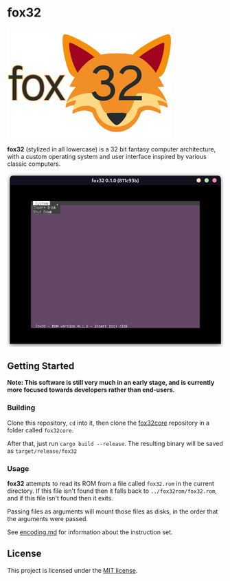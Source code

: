 # fox32

![fox32 logo](docs/logos/fox32.png)

**fox32** (stylized in all lowercase) is a 32 bit fantasy computer architecture, with a custom operating system and user interface inspired by various classic computers.

![Screenshot of fox32rom](docs/screenshots/screenshot_fox32rom.png)

## Getting Started

**Note: This software is still very much in an early stage, and is currently more focused towards developers rather than end-users.**

### Building

Clone this repository, `cd` into it, then clone the [fox32core](https://github.com/fox32-arch/fox32core) repository in a folder called `fox32core`.

After that, just run `cargo build --release`. The resulting binary will be saved as `target/release/fox32`

### Usage

**fox32** attempts to read its ROM from a file called `fox32.rom` in the current directory. If this file isn't found then it falls back to `../fox32rom/fox32.rom`, and if this file isn't found then it exits.

Passing files as arguments will mount those files as disks, in the order that the arguments were passed.

See [encoding.md](docs/encoding.md) for information about the instruction set.

## License
This project is licensed under the [MIT license](LICENSE).
